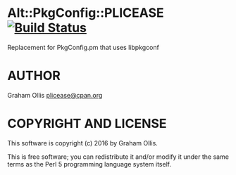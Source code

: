 # Alt::PkgConfig::PLICEASE [![Build Status](https://secure.travis-ci.org/plicease/Alt-PkgConfig-PLICEASE.png)](http://travis-ci.org/plicease/Alt-PkgConfig-PLICEASE)

Replacement for PkgConfig.pm that uses libpkgconf

# AUTHOR

Graham Ollis <plicease@cpan.org>

# COPYRIGHT AND LICENSE

This software is copyright (c) 2016 by Graham Ollis.

This is free software; you can redistribute it and/or modify it under
the same terms as the Perl 5 programming language system itself.
